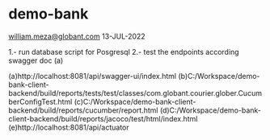 # demo-bank
william.meza@globant.com
13-JUL-2022

1.- run database script for Posgresql
2.- test the endpoints according swagger doc (a)


(a)http://localhost:8081/api/swagger-ui/index.html
(b)C:/Workspace/demo-bank-client-backend/build/reports/tests/test/classes/com.globant.courier.glober.CucumberConfigTest.html
(c)C:/Workspace/demo-bank-client-backend/build/reports/cucumber/report.html
(d)C:/Workspace/demo-bank-client-backend/build/reports/jacoco/test/html/index.html
(e)http://localhost:8081/api/actuator
